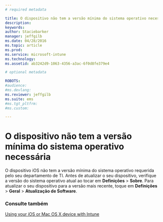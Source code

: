 ```yaml
---
# required metadata

title: O dispositivo não tem a versão mínima do sistema operativo necessária | Microsoft Intune
description:
keywords:
author: Staciebarker
manager: jeffgilb
ms.date: 04/28/2016
ms.topic: article
ms.prod:
ms.service: microsoft-intune
ms.technology:
ms.assetid: ab3242d9-1063-4356-a3ac-6f0d8fe379e4

# optional metadata

ROBOTS:
#audience:
#ms.devlang:
ms.reviewer: jeffgilb
ms.suite: ems
#ms.tgt_pltfrm:
#ms.custom:

---
```



# O dispositivo não tem a versão mínima do sistema operativo necessária

O dispositivo iOS não tem a versão mínima do sistema operativo requerida pelo seu departamento de TI.  Antes de atualizar o seu dispositivo, verifique a versão do sistema operativo atual ao tocar em **Definições** &gt; **Sobre**. Para atualizar o seu dispositivo para a versão mais recente, toque em **Definições** &gt; **Geral** &gt; **Atualização de Software**.

### Consulte também
[Using your iOS or Mac OS X device with Intune](using-your-ios-or-mac-os-x-device-with-intune.md)

<!--HONumber=May16_HO2-->


